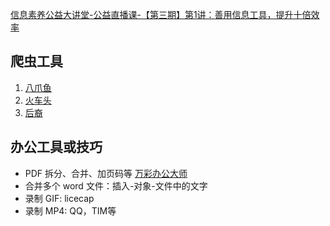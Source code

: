 
[信息素养公益大讲堂-公益直播课-【第三期】第1讲：善用信息工具，提升十倍效率](https://suyang.zxhnzq.com/lectureDetail.aspx?id=63)

## 爬虫工具

1. [八爪鱼](https://www.bazhuayu.com/)
2. [火车头](http://www.locoy.com/)
3. [后裔](https://www.houyicaiji.com/)

## 办公工具或技巧

- PDF 拆分、合并、加页码等 [万彩办公大师](http://www.wofficebox.com/)
- 合并多个 word 文件：插入-对象-文件中的文字
- 录制 GIF: licecap
- 录制 MP4: QQ，TIM等
